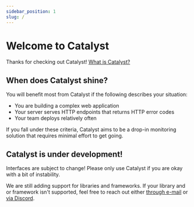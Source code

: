 ```yaml
---
sidebar_position: 1
slug: /
---
```


# Welcome to Catalyst

Thanks for checking out Catalyst! [What is Catalyst?](https://www.catalystmonitor.com)

## When does Catalyst shine?

You will benefit most from Catalyst if the following describes your situation:

- You are building a complex web application
- Your server serves HTTP endpoints that returns HTTP error codes 
- Your team deploys relatively often

If you fall under these criteria, Catalyst aims to be a drop-in monitoring solution that requires minimal effort to get going.

## Catalyst is under development!

Interfaces are subject to change! Please only use Catalyst if you are okay with a bit of instability.

We are still adding support for libraries and frameworks. If your library and or framework isn't supported, feel free to reach out either [through e-mail](mailto:bill@privium.xyz) or [via Discord](https://discord.gg/YQZy4SXzmX).